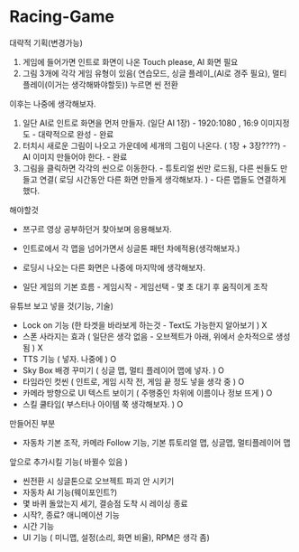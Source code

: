 # Racing-Game

대략적 기획(변경가능)
1. 게임에 들어가면 인트로 화면이 나온 Touch please, AI 화면 필요
2. 그림 3개에 각각 게임 유형이 있음( 연습모드, 싱글 플레이_(AI로 경주 필요), 멀티 플레이(이거는 생각해봐야할듯)) 누르면 씬 전환

이후는 나중에 생각해보자. 

1. 일단 AI로 인트로 화면을 먼저 만들자. (일단 AI 1장) - 1920:1080 , 16:9 이미지정도 - 대략적으로 완성 - 완료
2. 터치시 새로운 그림이 나오고 가운데에 세개의 그림이 나온다. ( 1장 + 3장????) - AI 이미지 만들어야 한다. - 완료
3. 그림을 클릭하면 각각의 씬으로 이동한다. - 튜토리얼 씬만 로드됨, 다른 씬들도 만들고 연결( 로딩 시간동안 다른 화면 만들게 생각해보자. ) - 다른 맵들도 연결하게 했다.

해야할것
- 쯔구르 영상 공부하던거 찾아보며 응용해보자.
- 인트로에서 각 맵을 넘어가면서 싱글톤 패턴 차에적용(생각해보자.)

- 로딩시 나오는 다른 화면은 나중에 마지막에 생각해보자.
  
 - 일단 게임의 기본 흐름 - 게임시작 - 게임선택 - 몇 초 대기 후 움직이게 조작


유튜브 보고 넣을 것(기능, 기술)
- Lock on 기능 (한 타겟을 바라보게 하는것 - Text도 가능한지 알아보기 ) X
- 스폰 사라지는 효과 ( 일단은 생각 없음 - 오브젝트가 아래, 위에서 순차적으로 생성됨 ) X
- TTS 기능 ( 넣자. 나중에 ) O
- Sky Box 배경 꾸미기 ( 싱글 맵, 멀티 플레이어 맵에 넣자. ) O
- 타임라인 컷씬 ( 인트로, 게임 시작 전, 게임 끝 정도 넣을 생각 중 ) O
- 카메라 방향으로 UI 텍스트 보이기 ( 주행중인 차위에 이름이나 정보 뜨게 ) O
- 스킬 쿨타임( 부스터나 아이템 쭉 생각해보자. ) O 


만들어진 부분
- 자동차 기본 조작, 카메라 Follow 기능, 기본 튜토리얼 맵, 싱글맵, 멀티플레이어 맵

앞으로 추가시킬 기능( 바뀔수 있음 )
- 씬전환 시 싱글톤으로 오브젝트 파괴 안 시키기
- 자동차 AI 기능(웨이포인트?)
- 몇 바퀴 돌았는지 세기, 결승점 도착 시 레이싱 종료
- 시작?, 종료? 애니메이션 기능
- 시간 기능
- UI 기능 ( 미니맵, 설정(소리, 화면 비율), RPM은 생각 좀)
 
